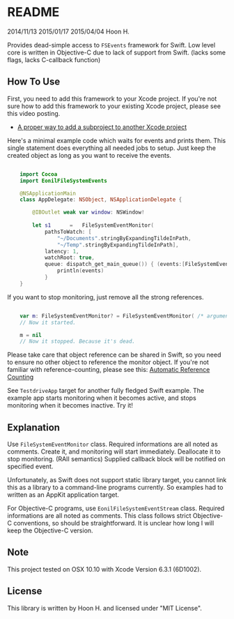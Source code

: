 README
======
2014/11/13
2015/01/17
2015/04/04
Hoon H.

Provides dead-simple access to `FSEvents` framework for Swift.
Low level core is written in Objective-C due to lack of support from Swift.
(lacks some flags, lacks C-callback function) 





How To Use
----------

First, you need to add this framework to your Xcode project.
If you're not sure how to add this framework to your existing Xcode project, please see this
video posting.

- [A proper way to add a subproject to another Xcode project](http://eonil-observatory.tumblr.com/post/117205738262/a-proper-way-to-add-a-subproject-to-another-xcode)

Here's a minimal example code which waits for events and prints them. This single statement
does everything all needed jobs to setup. Just keep the created object as long as you want
to receive the events.

````swift

	import Cocoa
	import EonilFileSystemEvents

	@NSApplicationMain
	class AppDelegate: NSObject, NSApplicationDelegate {

		@IBOutlet weak var window: NSWindow!
		
		let	s1		=	FileSystemEventMonitor(
			pathsToWatch: [
				"~/Documents".stringByExpandingTildeInPath, 
				"~/Temp".stringByExpandingTildeInPath],
			latency: 1,
			watchRoot: true,
			queue: dispatch_get_main_queue()) { (events:[FileSystemEvent])->() in
				println(events)
			}
	}


````

If you want to stop monitoring, just remove all the strong references.


````swift

	var m: FileSystemEventMonitor? = FileSystemEventMonitor( /* arguments omitted */ )
	// Now it started.

	m = nil 
	// Now it stopped. Because it's dead. 

````

Please take care that object reference can be shared in Swift, so you need to ensure no 
other object to reference the monitor object. If you're not familiar with reference-counting, 
please see this: [Automatic Reference Counting](https://developer.apple.com/library/ios/documentation/Swift/Conceptual/Swift_Programming_Language/AutomaticReferenceCounting.html)



See `TestdriveApp` target for another fully fledged Swift example. The example app starts
monitoring when it becomes active, and stops monitoring when it becomes inactive. Try it!









Explanation
-----------
Use `FileSystemEventMonitor` class. Required informations are
all noted as comments.
Create it, and monitoring will start immediately. Deallocate it to
stop monitoring. (RAII semantics) Supplied callback block will be
notified on specified event.

Unfortunately, as Swift does not support static library target, you
cannot link this as a library to a command-line programs currently.
So examples had to written as an AppKit application target.

For Objective-C programs, use `EonilFileSystemEventStream` class.
Required informations are all noted as comments. This class follows
strict Objective-C conventions, so should be straightforward.
It is unclear how long I will keep the Objective-C version.





Note
-----
This project tested on OSX 10.10 with Xcode Version 6.3.1 (6D1002). 



License
-------
This library is written by Hoon H. and licensed under "MIT License".







